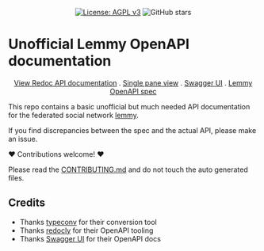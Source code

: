 <!--suppress HtmlDeprecatedAttribute -->
<div align="center">

[![License: AGPL v3](https://img.shields.io/badge/License-AGPL_v3-blue.svg)](https://www.gnu.org/licenses/agpl-3.0)
![GitHub stars](https://img.shields.io/github/stars/mv-gh/lemmy_openapi_spec?style=social)

</div>

# Unofficial Lemmy OpenAPI documentation

<p align="center">
<a href="https://mv-gh.github.io/lemmy_openapi_spec">View Redoc API documentation</a> . 
<a href="https://mv-gh.github.io/lemmy_openapi_spec/single_pane.html">Single pane view</a> . 
<a href="https://mv-gh.github.io/lemmy_openapi_spec/swagger_ui.html">Swagger UI</a> . 
<a href="https://github.com/MV-GH/lemmy_openapi_spec/blob/master/lemmy_spec.yaml">Lemmy OpenAPI spec</a> 
</p>

This repo contains a basic unofficial but much needed API documentation for the federated social network [lemmy](https://github.com/LemmyNet/lemmy).

If you find discrepancies between the spec and the actual API, please make an issue.

❤️ Contributions welcome! ❤️ 

Please read the [CONTRIBUTING.md](https://github.com/MV-GH/lemmy_openapi_spec/blob/master/CONTRIBUTING.md) and do not touch the auto generated files.

## Credits
- Thanks [typeconv](https://github.com/grantila/typeconv) for their conversion tool
- Thanks [redocly](https://github.com/Redocly/redocly-cli) for their OpenAPI tooling
- Thanks [Swagger UI](https://github.com/swagger-api/swagger-ui) for their OpenAPI docs
